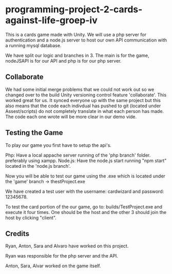 # programming-project-2-cards-against-life-groep-iv

This is a cards game made with Unity. We will use a php server for authentication and a node.js server to host our own API communication with a running mysql database.

We have split our logic and branches in 3. The main is for the game, nodeJSAPI is for our API and php is for our php server.

## Collaborate
We had some initial merge problems that we could not work out so we changed over to the build Unity versioning control feature 'collaborate'.
This worked great for us. It synced everyone up with the same project but this also means that the code each indivdual has pushed to git (located under Assest/scripts) do not completely translate in what each person has made. The code each one wrote will be more clear in our demo vide.


## Testing the Game
To play our game you first have to setup the api's.

Php: Have a local appache server running of the 'php branch' folder. preferably using xampp.
Node.js: Have the node.js start running "npm start" located in the 'node.js branch'.

Now you will be able to test our game using the .exe which is located under the 'game' branch -> thestProject.exe

We have created a test user with the username: cardwizard and password: 12345678.

To test the card portion of the our game, go to: builds/TestProject.exe and execute it four times. One should be the host and the other 3 should join the host by clicking "client". 


## Credits
Ryan, Anton, Sara and Alvaro have worked on this project.

Ryan was responsible for the php server and the API.

Anton, Sara, Alvar worked on the game itself.


